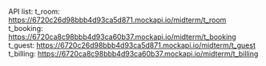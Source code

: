 API list:
t_room: https://6720c26d98bbb4d93ca5d871.mockapi.io/midterm/t_room
t_booking: https://6720ca8c98bbb4d93ca60b37.mockapi.io/midterm/t_booking
t_guest: https://6720c26d98bbb4d93ca5d871.mockapi.io/midterm/t_guest
t_billing: https://6720ca8c98bbb4d93ca60b37.mockapi.io/midterm/t_billing
